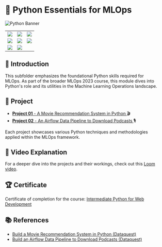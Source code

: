 # 🐍 Python Essentials for MLOps
![Python Banner](https://dummyimage.com/1200x400/000/fff&text=Python+Essentials+for+MLOps)
<table>
  <tr>
    <td><img src="https://dummyimage.com/600x200/000/fff&text=Refactoring"></td>
    <td><img src="https://dummyimage.com/600x200/000/fff&text=Principles: DRY, KISS"></td>
    <td><img src="https://dummyimage.com/600x200/000/fff&text=Linting with pylint"></td>
  </tr>
  <tr>
    <td><img src="https://dummyimage.com/600x200/000/fff&text=Exception+Handling"></td>
    <td><img src="https://dummyimage.com/600x200/000/fff&text=Logging:+INFO,+DEBUG,+ERROR"></td>
    <td><img src="https://dummyimage.com/600x200/000/fff&text=Unit+Testing"></td>
  </tr>
  <tr>
    <td><img src="https://dummyimage.com/600x200/000/fff&text=GitHub+Codespaces"></td>
    <td><img src="https://dummyimage.com/600x200/000/fff&text=Command Line Interface (CLI)"></td>
    <td></td>
  </tr>
</table>

## 📜 Introduction
This subfolder emphasizes the foundational Python skills required for MLOps. As part of the broader MLOps 2023 course, this module dives into Python's role and its utilities in the Machine Learning Operations landscape.

## 📂 Project
- [**Project 01** - A Movie Recommendation System in Python ](./Project%2001/) 🎬
- [**Project 02** - An Airflow Data Pipeline to Download Podcasts ](./Project%2002/) 🎙️
<!-- -  **Project 03**: (Brief description of Project 03) -->

Each project showcases various Python techniques and methodologies applied within the MLOps framework.

## 🎥 Video Explanation
For a deeper dive into the projects and their workings, check out this [Loom video](LOOM_VIDEO_URL).

## 🏆 Certificate
Certificate of completion for the course: [Intermediate Python for Web Development](https://app.dataquest.io/view_cert/AXUVGRJG23AHG91MHI5Y)

## 📚 References
- [Build a Movie Recommendation System in Python (Dataquest)](https://github.com/dataquestio/project-walkthroughs/blob/master/movie_recs/movie_recommendations.ipynb)
- [Build an Airflow Data Pipeline to Download Podcasts (Dataquest)](https://github.com/dataquestio/project-walkthroughs/blob/master/podcast_summary/podcast_summary.py)